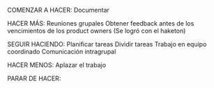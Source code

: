 COMENZAR A HACER:
    Documentar

HACER MÁS:
    Reuniones grupales
    Obtener feedback antes de los vencimientos de los product owners (Se logró con el haketon)

SEGUIR HACIENDO:
    Planificar tareas
    Dividir tareas
    Trabajo en equipo coordinado
    Comunicación intragrupal

HACER MENOS:
    Aplazar el trabajo 
    
PARAR DE HACER:
    
